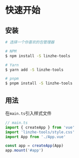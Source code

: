 # 快速开始

## 安装

```bash
# 选择一个你喜欢的包管理器

# NPM
$ npm install -S linzhe-tools

# Yarn
$ yarn add -S linzhe-tools

# pnpm
$ pnpm install -S linzhe-tools
```

## 用法

在`main.ts`引入样式文件

```ts
// main.ts
import { createApp } from 'vue'
import 'linzhe-tools/style.css'
import App from './App.vue'

const app = createApp(App)
app.mount('#app')
```
